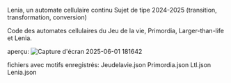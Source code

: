 Lenia, un automate cellulaire continu
Sujet de tipe 2024-2025 (transition, transformation, conversion)

Code des automates cellulaires du Jeu de la vie, Primordia, Larger-than-life et Lenia.

aperçu:
![Capture d'écran 2025-06-01 181642](https://github.com/user-attachments/assets/a075c9f7-2d69-4682-9e07-e9adca5ca08e)



fichiers  avec motifs enregistrés:
Jeudelavie.json
Primordia.json
Ltl.json
Lenia.json
